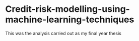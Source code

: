 # Credit-risk-modelling-using-machine-learning-techniques
This was the analysis carried out as my final year thesis
